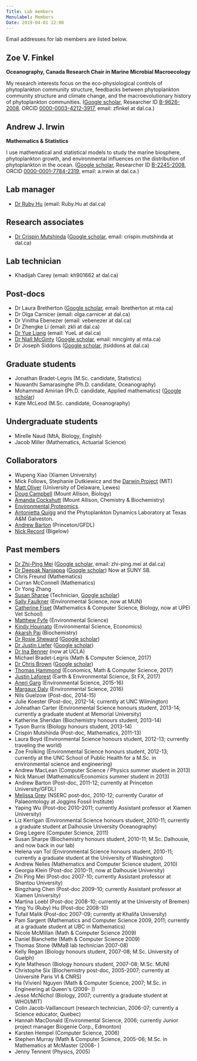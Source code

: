 ```yaml
---
Title: Lab members
Menulabel: Members
Date: 2019-04-01 12:00
---
```


Email addresses for lab members are listed below.

## Zoe V. Finkel 
**Oceanography, Canada Research Chair in Marine Microbial Macroecology**

My research interests focus on the eco-physiological controls of
phytoplankton community structure, feedbacks between phytoplankton
community structure and climate change, and the macroevolutionary
history of phytoplankton communities.
([Google scholar](http://scholar.google.com/citations?user=zfV-o4gAAAAJ&hl=en),
 Researcher ID [B-9626-2008](http://www.researcherid.com/rid/B-9626-2008),
 ORCID [0000-0003-4212-3917](http://orcid.org/0000-0003-4212-3917), email: zfinkel at dal.ca.)

## Andrew J. Irwin 
**Mathematics & Statistics**

I use mathematical and statistical models to study the marine biosphere, phytoplankton growth, and environmental influences on the distribution of phytoplankton in the ocean. 
([Google scholar](http://scholar.google.com/citations?user=wFFLMuUAAAAJ&hl=en),
 Researcher ID [B-2245-2008](http://www.researcherid.com/rid/B-2245-2008),
 ORCID [0000-0001-7784-2319](http://orcid.org/0000-0001-7784-2319), email: a.irwin at dal.ca.) 

## Lab manager
* [Dr Ruby Hu](../people/hu) (email: Ruby.Hu at dal.ca)

## Research associates
* [Dr Crispin Mutshinda](../people/mutshinda) ([Google scholar](https://scholar.google.ca/citations?user=LTUJJ_AAAAAJ), email: crispin.mutshinda at dal.ca)

## Lab technician
* Khadijah Carey (email: kh901662 at dal.ca)

## Post-docs
* Dr Laura Bretherton ([Google scholar](https://scholar.google.ca/citations?user=yzEE_7cAAAAJ), email: lbretherton at mta.ca)
* Dr Olga Carnicer (email: olga.carnicer at dal.ca)
* Dr Vinitha Ebenezer (email: vebenezer at dal.ca)
* Dr Zhengke Li (email: zkli at dal.ca)
* [Dr Yue Liang](../people/liang) (email: YueL at dal.ca)
* [Dr Niall McGinty](../people/mcginty) ([Google scholar](https://scholar.google.ca/citations?user=P5Jc4icAAAAJ), email: nmcginty at mta.ca)
* Dr Joseph Siddons ([Google scholar](https://scholar.google.ca/citations?user=akdjx7UAAAAJ), jtsiddons at dal.ca)

## Graduate students
* Jonathan Bradet-Legris (M.Sc. candidate, Statistics)
* Nuwanthi Samarasinghe (Ph.D. candidate, Oceanography)
* Mohammad Amirian (Ph.D. candidate, Applied mathematics) ([Google scholar](https://scholar.google.com/citations?user=XoNa1sIAAAAJ&hl=en#))
* Kate McLeod (M.Sc. candidate, Oceanography)

## Undergraduate students
* Mirelle Naud (MtA, Biology, English)
* Jacob Miller (Mathematics, Actuarial Science)

## Collaborators
* Wupeng Xiao (Xiamen University)
* Mick Follows, Stephanie Dutkiewicz and the [Darwin Project](http://darwinproject.mit.edu/) (MIT)
* [Matt Oliver](http://www.ceoe.udel.edu/our-people/profiles/moliver) (University of Delaware, Lewes)
* [Doug Campbell](https://sites.google.com/site/campbellphytoplankton/) (Mount Allison, Biology)
* [Amanda Cockshutt](http://www.mta.ca/Community/Bios/Amanda_Cockshutt/Amanda_Cockshutt/) (Mount Allison, Chemistry & Biochemistry)
* [Environmental Proteomics](http://www.environmentalproteomics.ca).
* [Antonietta Quigg](http://www.tamug.edu/phytoplankton/People/Antonietta_Quigg.html) and the Phytoplankton Dynamics Laboratory at Texas A&M Galveston.
* [Andrew Barton](http://www.princeton.edu/~abarton/) (Princeton/GFDL)
* [Nick Record](https://www.bigelow.org/research/srs/nick-record/) (Bigelow)

## Past members
  * [Dr Zhi-Ping Mei](../people/mei) ([Google scholar](https://scholar.google.ca/citations?user=CFaB2cAAAAAJ), email: zhi-ping.mei at dal.ca)
  * [Dr Deepak Nanjappa](../people/nanjappa) ([Google scholar](https://scholar.google.ca/citations?user=vnMVBCkAAAAJ)) Now at SUNY SB.
  * Chris Freund (Mathematics)
  * Curran McConnell (Mathematics)
  * Dr Yong Zhang 
  * [Susan Sharpe](../people/sharpe) (Technician, [Google scholar](https://scholar.google.ca/citations?user=byhY--8AAAAJ))
  * [Sally Faulkner](../people/faulkner) (Environmental Science, now at MUN)
  * [Catherine Fiset](../people/fiset) (Mathematics & Computer Science, Biology, now at UPEI Vet School)
  * [Matthew Fyfe](../people/fyfe) (Environmental Science)
  * [Kindy Houinato](../people/houinato) (Environmental Science, Economics)
  * [Akarsh Pai](../people/pai) (Biochemistry)
  * [Dr Rosie Sheward](../people/sheward) ([Google scholar](https://scholar.google.ca/citations?user=U07nicwAAAAJ)) 
  * [Dr Justin Liefer](../people/liefer) ([Google scholar](https://scholar.google.ca/citations?user=eQuE6lIAAAAJ))
  * [Dr Ina Benner](../people/benner) (now at UCLA)
  * Michael Bradet-Legris (Math & Computer Science, 2017)
  * [Dr Chris Brown](../people/brown) ([Google scholar](https://scholar.google.ca/citations?user=uXfmay0AAAAJ))
  * [Thomas Hammond](../people/hammond) (Economics, Math & Computer Science, 2017)
  * [Justin Laforest](../people/laforest) (Earth & Environmental Science, St FX, 2017)
  * [Aneri Garg](../people/garg) (Environmental Science, 2015-16)
  * [Margaux Daly](../people/daly) (Environmental Science, 2016)
  * Nils Guelzow (Post-doc, 2014-15)
  * Julie Koester (Post-doc, 2012-14; currently at UNC Wilmington)
  * Johnathan Carter (Environmental Science honours student, 2013-14; currently a graduate student at Memorial University)
  * Katherine Sheridan (Biochemistry honours student, 2013-14)
  * Tyson Burris (Biology honours student, 2013-14)
  * Crispin Mutshinda (Post-doc, Mathematics, 2011-13)
  * Laura Boyd (Environmental Science honours student, 2012-13; currently traveling the world)
  * Zoe Frolking (Environmental Science honours student, 2012-13; currently at the UNC School of Public Health for a M.Sc. in environmental science and engineering)
  * Andrew MacLean (Computer Science / Physics summer student in 2013)
  * Nick Manuel (Mathematics/Economics summer student in 2013)
  * Andrew Barton (Post-doc, 2011-12; currently at Princeton University/GFDL)
  * [Melissa Grey](http://jogginsfossilcliffs.net/research/Melissab.php) (NSERC post-doc, 2010-12; currently Curator of Palaeontology at Joggins Fossil Institute)
  * Yaping Wu (Post-doc 2010-2011; currently Assistant professor at Xiamen University)
  * Liz Kerrigan (Environmental Science honours student, 2010-11; currently a graduate student at Dalhousie University Oceanography)
  * Greg Legere (Computer Science, 2011)
  * Susan Sharpe (Biochemistry honours student, 2010-11; M.Sc. Dalhousie, and now back in our lab)
  * Helena van Tol (Environmental Science honours student, 2010-11; currently a graduate student at the University of Washington)
  * Andrew Nelles (Mathematics and Computer Science student, 2010)
  * Georgia Klein (Post-doc 2010-11, now at Dalhousie University)
  * Zhi Ping Mei (Post-doc 2007-10; currently Assistant professor at Shantou University)
  * Bingzhang Chen (Post-doc 2009-10; currently Assistant professor at Xiamen University)
  * Martina Loebl (Post-doc 2008-10; currently at the University of Bremen)
  * Ying Yu (Ruby) Hu (Post-doc 2008-10)
  * Tufail Malik (Post-doc 2007-09; currently at Khalifa University)
  * Pam Sargent (Mathematics and Computer Science 2009, 2011; currently at a graduate student at UBC in Mathematics)
  * Nicole McMillan (Math & Computer Science 2009)
  * Daniel Blanchette (Math & Computer Science 2009)
  * Thomas Stone (MMaB lab technician 2007-08)
  * Kelly Regan (Biology honours student, 2007-08; M.Sc. University of Guelph)
  * Kyle Matheson (Biology honours student, 2007-08; M.Sc. MUN)
  * Christophe Six (Biochemistry post-doc, 2005-2007; currently at Université Paris VI & CNRS)
  * Ha (Vivien) Nguyen (Math & Computer Science, 2007; M.Sc. in Engineering at Queen's (2009- ))
  * Jesse McNichol (Biology, 2007; currently a graduate student at WHOI/MIT)
  * Colin Jacob-Vaillancourt (research technician, 2006-07; currently a Science educator, Quebec)
  * Hannah MacDonald (Environmental Science, 2006; currently Junior project manager Biogenie Corp., Edmonton)
  * Karsten Hempel (Computer Science, 2006)
  * Stephen Murray (Math & Computer Science, 2005-06; M.Sc. in Mathematics at McMaster (2008- )
  * Jenny Tennent (Physics, 2005)
